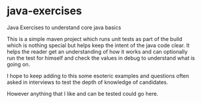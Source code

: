 # java-exercises
Java Exercises to understand core java basics

This is a simple maven project which runs unit tests as part of the build which is nothing special but helps keep the intent of the java code clear.
It helps the reader get an understanding of how it works and can optionally run the test for himself and check the values in debug to understand what is going on.

I hope to keep adding to this some esoteric examples and questions often asked in interviews to test the depth of knowledge of candidates.

However anything that I like and can be tested could go here.
